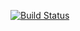 [![Build Status](https://dev.azure.com/DevOpsMowryOrg/DevOpsMowryProject/_apis/build/status%2FDuneManta.DiceToTarget?branchName=master)](https://dev.azure.com/DevOpsMowryOrg/DevOpsMowryProject/_build/latest?definitionId=4&branchName=master)
